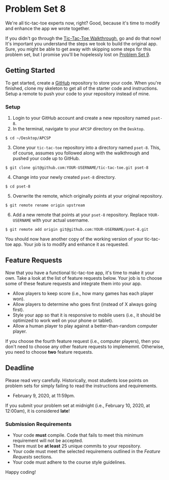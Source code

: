# Problem Set 8

We're all tic-tac-toe experts now, right? Good, because it's time to modify and enhance the app we wrote together.

If you didn't go through the [Tic-Tac-Toe Walkthrough](https://github.com/ap-principles-ucvts/tic-tac-toe/blob/master/README.md), go and do that now! It's important you understand the steps we took to build the original app. Sure, you might be able to get away with skipping some steps for this problem set, but I promise you'll be hopelessly lost on [Problem Set 9](https://github.com/ap-principles-ucvts/pset-9-skeleton/blob/master/README.md).

## Getting Started

To get started, create a [GitHub](https://github.com/) repository to store your code. When you're finished, clone my skeleton to get all of the starter code and instructions. Setup a remote to push your code to your repository instead of mine.

### Setup

1. Login to your GitHub account and create a new repository named `pset-8`.
2. In the terminal, navigate to your `APCSP` directory on the `Desktop`.

```
$ cd ~/Desktop/APCSP
```

3. Clone your `tic-tac-toe` repository into a directory named `pset-8`. This, of course, assumes you followed along with the walkthrough and pushed your code up to GitHub.

```
$ git clone git@github.com:YOUR-USERNAME/tic-tac-toe.git pset-8
```

4. Change into your newly created `pset-8` directory.

```
$ cd pset-8
```

5. Overwrite the remote, which originally points at your original repository.

```
$ git remote rename origin upstream
```

6. Add a new remote that points at your `pset-8` repository. Replace `YOUR-USERNAME` with your actual username.

```
$ git remote add origin git@github.com:YOUR-USERNAME/pset-8.git
```

You should now have another copy of the working version of your tic-tac-toe app. Your job is to modify and enhance it as requested.

## Feature Requests

Now that you have a functional tic-tac-toe app, it's time to make it your own. Take a look at the list of feature requests below. Your job is to choose some of these feature requests and integrate them into your app.

- Allow players to keep score (i.e., how many games has each player won).
- Allow players to determine who goes first (instead of X always going first).
- Style your app so that it is responsive to mobile users (i.e., it should be optimized to work well on your phone or tablet).
- Allow a human player to play against a better-than-random computer player.

If you choose the fourth feature request (i.e., computer players), then you don't need to choose any other feature requests to implememnt. Otherwise, you need to choose **two** feature requests.

## Deadline

Please read very carefully. Historically, most students lose points on problem sets for simply failing to read the instructions and requirements.

- February 9, 2020, at 11:59pm.

If you submit your problem set at midnight (i.e., February 10, 2020, at 12:00am), it is considered **late**!

### Submission Requirements

- Your code **must** compile. Code that fails to meet this minimum requirement will not be accepted.
- There must be **at least** 25 unique commits to your repository.
- Your code must meet the selected requiremens outlined in the _Feature Requests_ sections.
- Your code must adhere to the course style guidelines.

Happy coding!
